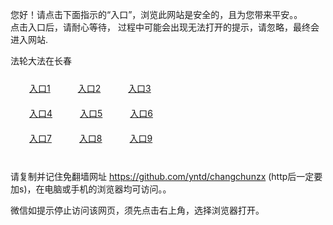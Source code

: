 您好！请点击下面指示的“入口”，浏览此网站是安全的，且为您带来平安。。 <br/>
点击入口后，请耐心等待， 过程中可能会出现无法打开的提示，请忽略，最终会进入网站. </br>

法轮大法在长春<br/>
<div style="padding:10px"><a style="margin:20px" target="_blank" href="https://d25knl4i7a1hht.cloudfront.net/2Qpsp?lmtrjig" id="ccLink1" rel="nofollow">入口1</a> <a target="_blank" style="margin:20px" href="https://d1pa2xcjqx72zz.cloudfront.net/2Qpsp?cbvqbmgy" id="ccLink2" rel="nofollow">入口2</a> <a style="margin:20px" target="_blank" href="https://d9co8w0dz5fa8.cloudfront.net/2Qpsp?xzykam" id="ccLink3" rel="nofollow">入口3</a></div>

<div style="padding:10px" ><a style="margin:20px" target="_blank" href="https://d25knl4i7a1hht.cloudfront.net/2Qpsp?lmtrjig" id="ccLink4" rel="nofollow">入口4</a> <a style="margin:20px" href="https://d1pa2xcjqx72zz.cloudfront.net/2Qpsp?cbvqbmgy" target="_blank" id="ccLink5" rel="nofollow">入口5</a> <a style="margin:20px" href="https://d9co8w0dz5fa8.cloudfront.net/2Qpsp?xzykam" target="_blank" id="ccLink6" rel="nofollow">入口6</a></div>

<div style="padding:10px"><a style="margin:20px" target="_blank" href="https://d25knl4i7a1hht.cloudfront.net/2Qpsp?lmtrjig" id="ccLink7" rel="nofollow">入口7</a> <a style="margin:20px" href="https://d1pa2xcjqx72zz.cloudfront.net/2Qpsp?cbvqbmgy" target="_blank" id="ccLink8" rel="nofollow">入口8</a> <a style="margin:20px" target="_blank" href="https://d9co8w0dz5fa8.cloudfront.net/2Qpsp?xzykam" id="ccLink9" rel="nofollow">入口9</a></div>

<br/>



请复制并记住免翻墙网址 https://github.com/yntd/changchunzx (http后一定要加s)，在电脑或手机的浏览器均可访问。。<br/>

微信如提示停止访问该网页，须先点击右上角，选择浏览器打开。
